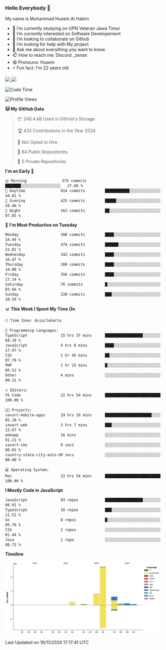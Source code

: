 ### Hello Everybody 👋

My name is Muhammad Husein Al Hakim

- 🔭 I’m currently studying on UPN Veteran Jawa Timur
- 🌱 I’m currently interested on Software Developement
- 👯 I’m looking to collaborate on Github
- 🤔 I’m looking for help with My project
- 💬 Ask me about everything you want to know
- 📫 How to reach me: Discord _zense
- 😄 Pronouns: Husein
- ⚡ Fun fact: I'm 22 years old

<p align="left">
<a href="https://github.com/huseinhq">
  <img height="180em" src="https://github-readme-stats-eight-theta.vercel.app/api?username=huseinhq&show_icons=true&theme=algolia&include_all_commits=true&count_private=true"/>
  <img height="180em" src="https://github-readme-stats-eight-theta.vercel.app/api/top-langs/?username=huseinhq&layout=compact&langs_count=8&theme=algolia"/>
</a>
</p>

<!--START_SECTION:waka-->
![Code Time](http://img.shields.io/badge/Code%20Time-1%2C604%20hrs%2040%20mins-blue)

![Profile Views](http://img.shields.io/badge/Profile%20Views-2-blue)

**🐱 My GitHub Data** 

> 📦 246.4 kB Used in GitHub's Storage 
 > 
> 🏆 432 Contributions in the Year 2024
 > 
> 🚫 Not Opted to Hire
 > 
> 📜 64 Public Repositories 
 > 
> 🔑 5 Private Repositories 
 > 
**I'm an Early 🐤** 

```text
🌞 Morning                575 commits         ███████░░░░░░░░░░░░░░░░░░   27.68 % 
🌆 Daytime                914 commits         ███████████░░░░░░░░░░░░░░   44.01 % 
🌃 Evening                425 commits         █████░░░░░░░░░░░░░░░░░░░░   20.46 % 
🌙 Night                  163 commits         ██░░░░░░░░░░░░░░░░░░░░░░░   07.85 % 
```
📅 **I'm Most Productive on Tuesday** 

```text
Monday                   300 commits         ████░░░░░░░░░░░░░░░░░░░░░   14.44 % 
Tuesday                  474 commits         ██████░░░░░░░░░░░░░░░░░░░   22.82 % 
Wednesday                342 commits         ████░░░░░░░░░░░░░░░░░░░░░   16.47 % 
Thursday                 309 commits         ████░░░░░░░░░░░░░░░░░░░░░   14.88 % 
Friday                   356 commits         ████░░░░░░░░░░░░░░░░░░░░░   17.14 % 
Saturday                 76 commits          █░░░░░░░░░░░░░░░░░░░░░░░░   03.66 % 
Sunday                   220 commits         ███░░░░░░░░░░░░░░░░░░░░░░   10.59 % 
```


📊 **This Week I Spent My Time On** 

```text
🕑︎ Time Zone: Asia/Jakarta

💬 Programming Languages: 
TypeScript               15 hrs 37 mins      █████████████████░░░░░░░░   68.19 % 
JavaScript               4 hrs 6 mins        ████░░░░░░░░░░░░░░░░░░░░░   17.97 % 
CSS                      1 hr 45 mins        ██░░░░░░░░░░░░░░░░░░░░░░░   07.70 % 
PHP                      1 hr 15 mins        █░░░░░░░░░░░░░░░░░░░░░░░░   05.52 % 
Other                    4 mins              ░░░░░░░░░░░░░░░░░░░░░░░░░   00.31 % 

🔥 Editors: 
VS Code                  22 hrs 54 mins      █████████████████████████   100.00 % 

🐱‍💻 Projects: 
savart-mobile-apps       19 hrs 29 mins      █████████████████████░░░░   85.10 % 
savart-web               3 hrs 7 mins        ███░░░░░░░░░░░░░░░░░░░░░░   13.67 % 
webapp                   16 mins             ░░░░░░░░░░░░░░░░░░░░░░░░░   01.21 % 
savart-cms               0 secs              ░░░░░░░░░░░░░░░░░░░░░░░░░   00.02 % 
country-state-city-auto-d0 secs              ░░░░░░░░░░░░░░░░░░░░░░░░░   00.00 % 

💻 Operating System: 
Mac                      22 hrs 54 mins      █████████████████████████   100.00 % 
```

**I Mostly Code in JavaScript** 

```text
JavaScript               93 repos            █████████████████░░░░░░░░   66.91 % 
TypeScript               16 repos            ███░░░░░░░░░░░░░░░░░░░░░░   11.51 % 
Go                       8 repos             █░░░░░░░░░░░░░░░░░░░░░░░░   05.76 % 
CSS                      2 repos             ░░░░░░░░░░░░░░░░░░░░░░░░░   01.44 % 
Java                     1 repo              ░░░░░░░░░░░░░░░░░░░░░░░░░   00.72 % 
```



**Timeline**

![Lines of Code chart](https://raw.githubusercontent.com/HuseinHQ/HuseinHQ/main/assets/bar_graph.png)


 Last Updated on 16/11/2024 17:17:41 UTC
<!--END_SECTION:waka-->
